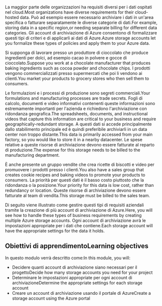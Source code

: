 <span data-ttu-id="72b0f-101">La maggior parte delle organizzazioni ha requisiti diversi per i dati ospitati nel cloud.</span><span class="sxs-lookup"><span data-stu-id="72b0f-101">Most organizations have diverse requirements for their cloud-hosted data.</span></span> <span data-ttu-id="72b0f-102">Può ad esempio essere necessario archiviare i dati in un'area specifica o fatturare separatamente le diverse categorie di dati.</span><span class="sxs-lookup"><span data-stu-id="72b0f-102">For example, storing data in a specific region,or needing separate billing for different data categories.</span></span> <span data-ttu-id="72b0f-103">Gli account di archiviazione di Azure consentono di formalizzare questi tipi di criteri e di applicarli ai dati di Azure.</span><span class="sxs-lookup"><span data-stu-id="72b0f-103">Azure storage accounts let you formalize these types of policies and apply them to your Azure data.</span></span>

<span data-ttu-id="72b0f-104">Si supponga di lavorare presso un produttore di cioccolato che produce ingredienti per dolci, ad esempio cacao in polvere e gocce di cioccolato.</span><span class="sxs-lookup"><span data-stu-id="72b0f-104">Suppose you work at a chocolate manufacturer that produces baking ingredients such as cocoa powder and chocolate chips.</span></span> <span data-ttu-id="72b0f-105">I prodotti vengono commercializzati presso supermercati che poi li vendono ai clienti.</span><span class="sxs-lookup"><span data-stu-id="72b0f-105">You market your products to grocery stores who then sell them to consumers.</span></span>

<span data-ttu-id="72b0f-106">Le formulazioni e i processi di produzione sono segreti commerciali.</span><span class="sxs-lookup"><span data-stu-id="72b0f-106">Your formulations and manufacturing processes are trade secrets.</span></span> <span data-ttu-id="72b0f-107">Fogli di calcolo, documenti e video informativi contenenti queste informazioni sono estremamente importanti per l'azienda e richiedono l'archiviazione con ridondanza geografica.</span><span class="sxs-lookup"><span data-stu-id="72b0f-107">The spreadsheets, documents, and instructional videos that capture this information are critical to your business and require geographically-redundant storage.</span></span> <span data-ttu-id="72b0f-108">A questi dati si accede principalmente dallo stabilimento principale ed è quindi preferibile archiviarli in un data center non troppo distante.</span><span class="sxs-lookup"><span data-stu-id="72b0f-108">This data is primarily accessed from your main factory, so you would like to store it in a nearby datacenter.</span></span> <span data-ttu-id="72b0f-109">Le spese relative a queste risorse di archiviazione devono essere fatturate al reparto di produzione.</span><span class="sxs-lookup"><span data-stu-id="72b0f-109">The expense for this storage needs to be billed to the manufacturing department.</span></span>

<span data-ttu-id="72b0f-110">È anche presente un gruppo vendite che crea ricette di biscotti e video per promuovere i prodotti presso i clienti.</span><span class="sxs-lookup"><span data-stu-id="72b0f-110">You also have a sales group that creates cookie recipes and baking videos to promote your products to consumers.</span></span> <span data-ttu-id="72b0f-111">La priorità per questi dati è il basso costo piuttosto che la ridondanza o la posizione.</span><span class="sxs-lookup"><span data-stu-id="72b0f-111">Your priority for this data is low cost, rather than redundancy or location.</span></span> <span data-ttu-id="72b0f-112">Queste risorse di archiviazione devono essere fatturate al team di vendita.</span><span class="sxs-lookup"><span data-stu-id="72b0f-112">This storage must be billed to the sales team.</span></span>

<span data-ttu-id="72b0f-113">Di seguito viene illustrato come gestire questi tipi di requisiti aziendali tramite la creazione di più account di archiviazione di Azure.</span><span class="sxs-lookup"><span data-stu-id="72b0f-113">Here, you will see how to handle these types of business requirements by creating multiple Azure storage accounts.</span></span> <span data-ttu-id="72b0f-114">Ogni account di archiviazione avrà le impostazioni appropriate per i dati che contiene.</span><span class="sxs-lookup"><span data-stu-id="72b0f-114">Each storage account will have the appropriate settings for the data it holds.</span></span>

## <a name="learning-objectives"></a><span data-ttu-id="72b0f-115">Obiettivi di apprendimento</span><span class="sxs-lookup"><span data-stu-id="72b0f-115">Learning objectives</span></span>

<span data-ttu-id="72b0f-116">In questo modulo verrà descritto come:</span><span class="sxs-lookup"><span data-stu-id="72b0f-116">In this module, you will:</span></span>

 - <span data-ttu-id="72b0f-117">Decidere quanti account di archiviazione siano necessari per il progetto</span><span class="sxs-lookup"><span data-stu-id="72b0f-117">Decide how many storage accounts you need for your project</span></span>
 - <span data-ttu-id="72b0f-118">Determinare le impostazioni appropriate per ogni account di archiviazione</span><span class="sxs-lookup"><span data-stu-id="72b0f-118">Determine the appropriate settings for each storage account</span></span>
 - <span data-ttu-id="72b0f-119">Creare un account di archiviazione usando il portale di Azure</span><span class="sxs-lookup"><span data-stu-id="72b0f-119">Create a storage account using the Azure portal</span></span>